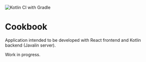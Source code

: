 ![Kotlin CI with Gradle](https://github.com/PedroDBFlores/Cookbook/workflows/Kotlin%20CI%20with%20Gradle/badge.svg?branch=master)

# Cookbook

Application intended to be developed with React frontend and Kotlin backend (Javalin server).

Work in progress.
